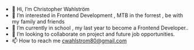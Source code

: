 - 👋 Hi, I’m Christopher Wahlström
- 👀 I’m interested in Frontend Development , MTB in the forrest , be with my family and friends  
- 🌱 I’m currently in school ,  my last year to become a Frontend Developer..
- 💞️ I’m looking to collaborate on project and future job opportunities.
- 📫 How to reach me cwahlstrom80@gmail.com

<!---
christopherwahlstrom/christopherwahlstrom is a ✨ special ✨ repository because its `README.md` (this file) appears on your GitHub profile.
You can click the Preview link to take a look at your changes.
--->
